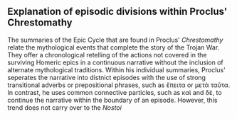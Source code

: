 ## Explanation of episodic divisions within Proclus' Chrestomathy ##

The summaries of the Epic Cycle that are found in Proclus' *Chrestomathy* relate the mythological events that complete the story of the Trojan War. They offer a chronological retelling of the actions not covered in the surviving Homeric epics in a  continuous narrative without the inclusion of alternate mythological traditions. Within his individual summaries, Proclus' seperates the narrative into distnict episodes with the use of strong transitional adverbs or prepositional phrases, such as ἔπειτα or μετὰ ταῦτα. In contrast, he uses common connective particles, such as καὶ and δὲ, to continue the narrative within the boundary of an episode. 
However, this trend does not carry over to the *Nostoi*
